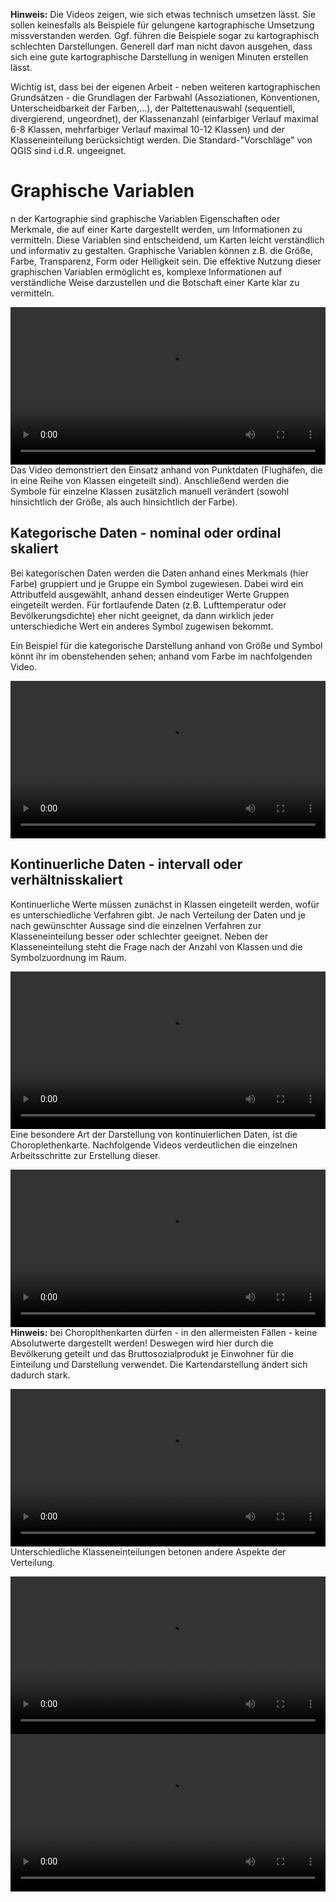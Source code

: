 **Hinweis:** Die Videos zeigen, wie sich etwas technisch umsetzen lässt. Sie sollen keinesfalls als Beispiele für gelungene kartographische Umsetzung missverstanden werden. Ggf. führen die Beispiele sogar zu kartographisch schlechten Darstellungen. Generell darf man nicht davon ausgehen, dass sich eine gute kartographische Darstellung in wenigen Minuten erstellen lässt.

Wichtig ist, dass bei der eigenen Arbeit - neben weiteren kartographischen Grundsätzen - die Grundlagen der Farbwahl (Assoziationen, Konventionen, Unterscheidbarkeit der Farben,...), der Paltettenauswahl (sequentiell, divergierend, ungeordnet), der Klassenanzahl (einfarbiger Verlauf maximal 6-8 Klassen, mehrfarbiger Verlauf maximal 10-12 Klassen) und der Klasseneinteilung berücksichtigt werden. Die Standard-"Vorschläge" von QGIS sind i.d.R. ungeeignet.

# Graphische Variablen

n der Kartographie sind graphische Variablen Eigenschaften oder Merkmale, die auf einer Karte dargestellt werden, um Informationen zu vermitteln. Diese Variablen sind entscheidend, um Karten leicht verständlich und informativ zu gestalten. Graphische Variablen können z.B. die Größe, Farbe, Transparenz, Form oder Helligkeit sein. Die effektive Nutzung dieser graphischen Variablen ermöglicht es, komplexe Informationen auf verständliche Weise darzustellen und die Botschaft einer Karte klar zu vermitteln.

<video width="100%" controls src="https://courses.gistools.geog.uni-heidelberg.de/giscience/kartographie_uebung/-/wikis/uploads/videos/categoriesPointColor.mp4"></video>
Das Video demonstriert den Einsatz anhand von Punktdaten (Flughäfen, die in eine Reihe von Klassen eingeteilt sind). Anschließend werden die Symbole für einzelne Klassen zusätzlich manuell verändert (sowohl hinsichtlich der Größe, als auch hinsichtlich der Farbe).

## Kategorische Daten - nominal oder ordinal skaliert

Bei kategorischen Daten werden die Daten anhand eines Merkmals (hier Farbe) gruppiert und je Gruppe ein Symbol zugewiesen. Dabei wird ein Attributfeld ausgewählt, anhand dessen eindeutiger Werte Gruppen eingeteilt werden. Für fortlaufende Daten (z.B. Lufttemperatur oder Bevölkerungsdichte) eher nicht geeignet, da dann wirklich jeder unterschiediche Wert ein anderes Symbol zugewisen bekommt.

Ein Beispiel für die kategorische Darstellung anhand von Größe und Symbol könnt ihr im obenstehenden sehen; anhand vom Farbe im nachfolgenden Video.

<video width="100%" controls src="https://courses.gistools.geog.uni-heidelberg.de/giscience/kartographie_uebung/-/wikis/uploads/videos/qgis_symbology_categorized_polygon.mp4"></video>

## Kontinuerliche Daten - intervall oder verhältnisskaliert

Kontinuerliche Werte müssen zunächst in Klassen eingeteilt werden, wofür es unterschiedliche Verfahren gibt. Je nach Verteilung der Daten und je nach gewünschter Aussage sind die einzelnen Verfahren zur Klasseneinteilung besser oder schlechter geeignet.
Neben der Klasseneinteilung steht die Frage nach der Anzahl von Klassen und die Symbolzuordnung im Raum.

<video width="100%" controls src="https://courses.gistools.geog.uni-heidelberg.de/giscience/kartographie_uebung/-/wikis/uploads/videos/qgis_symbology_graduated_point.mp4"></video>
Eine besondere Art der Darstellung von kontinuierlichen Daten, ist die Choroplethenkarte. Nachfolgende Videos verdeutlichen die einzelnen Arbeitsschritte zur Erstellung dieser.

<video width="100%" controls src="https://courses.gistools.geog.uni-heidelberg.de/giscience/kartographie_uebung/-/wikis/uploads/videos/chroplethenkarte_kontWerteEinteilen_gdp.mp4"></video>
**Hinweis:** bei Choroplthenkarten dürfen - in den allermeisten Fällen - keine Absolutwerte dargestellt werden! Deswegen wird hier durch die Bevölkerung geteilt und das Bruttosozialprodukt je Einwohner für die Einteilung und Darstellung verwendet. Die Kartendarstellung ändert sich dadurch stark.

<video width="100%" controls src="https://courses.gistools.geog.uni-heidelberg.de/giscience/kartographie_uebung/-/wikis/uploads/videos/choroplethenkarte_normierung.mp4"></video>
Unterschiedliche Klasseneinteilungen betonen andere Aspekte der Verteilung.

<video width="100%" controls src="https://courses.gistools.geog.uni-heidelberg.de/giscience/kartographie_uebung/-/wikis/uploads/videos/choroplethenkarte_klassifizierung.mp4"></video>
<video width="100%" controls src="https://courses.gistools.geog.uni-heidelberg.de/giscience/kartographie_uebung/-/wikis/uploads/videos/choroplethenkarte_klassenanzahl.mp4"></video>